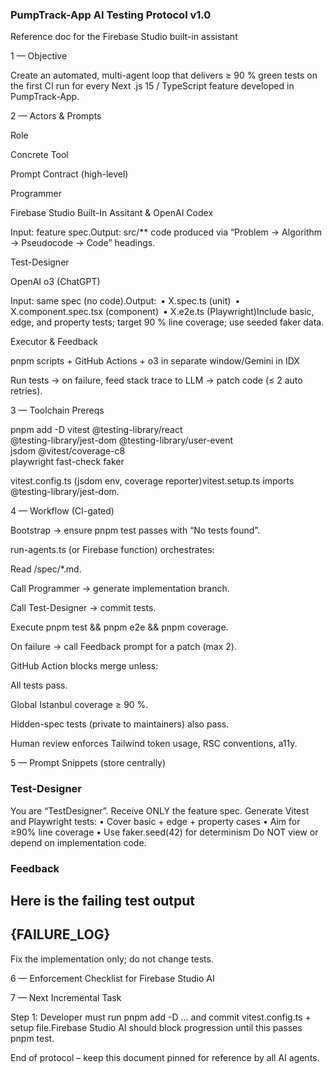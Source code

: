 ### PumpTrack-App AI Testing Protocol v1.0

Reference doc for the Firebase Studio built-in assistant

1 — Objective

Create an automated, multi-agent loop that delivers ≥ 90 % green tests on the first CI run for every Next .js 15 / TypeScript feature developed in PumpTrack-App.

2 — Actors & Prompts

Role

Concrete Tool

Prompt Contract (high-level)

Programmer

Firebase Studio Built-In Assitant & OpenAI Codex

Input: feature spec.Output: src/** code produced via “Problem → Algorithm → Pseudocode → Code” headings.

Test-Designer

OpenAI o3 (ChatGPT)

Input: same spec (no code).Output: • X.spec.ts (unit) • X.component.spec.tsx (component) • X.e2e.ts (Playwright)Include basic, edge, and property tests; target 90 % line coverage; use seeded faker data.

Executor & Feedback

pnpm scripts + GitHub Actions + o3 in separate window/Gemini in IDX

Run tests → on failure, feed stack trace to LLM → patch code (≤ 2 auto retries).

3 — Toolchain Prereqs

pnpm add -D vitest @testing-library/react \
  @testing-library/jest-dom @testing-library/user-event \
  jsdom @vitest/coverage-c8 \
  playwright fast-check faker

vitest.config.ts (jsdom env, coverage reporter)vitest.setup.ts imports @testing-library/jest-dom.

4 — Workflow (CI-gated)

Bootstrap → ensure pnpm test passes with “No tests found”.

run-agents.ts (or Firebase function) orchestrates:

Read /spec/*.md.

Call Programmer → generate implementation branch.

Call Test-Designer → commit tests.

Execute pnpm test && pnpm e2e && pnpm coverage.

On failure → call Feedback prompt for a patch (max 2).

GitHub Action blocks merge unless:

All tests pass.

Global Istanbul coverage ≥ 90 %.

Hidden-spec tests (private to maintainers) also pass.

Human review enforces Tailwind token usage, RSC conventions, a11y.

5 — Prompt Snippets (store centrally)

### Test-Designer

You are “TestDesigner”. Receive ONLY the feature spec.
Generate Vitest and Playwright tests:
  • Cover basic + edge + property cases
  • Aim for ≥90% line coverage
  • Use faker.seed(42) for determinism
Do NOT view or depend on implementation code.

### Feedback

Here is the failing test output
---

{FAILURE_LOG}
---

Fix the implementation only; do not change tests.

6 — Enforcement Checklist for Firebase Studio AI

7 — Next Incremental Task

Step 1: Developer must run pnpm add -D … and commit vitest.config.ts + setup file.Firebase Studio AI should block progression until this passes pnpm test.

End of protocol – keep this document pinned for reference by all AI agents.
